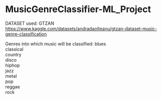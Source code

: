 # MusicGenreClassifier-ML_Project

DATASET used: GTZAN
https://www.kaggle.com/datasets/andradaolteanu/gtzan-dataset-music-genre-classification

Genres into which music will be classified:
blues       
classical   
country     
disco       
hiphop       
jazz         
metal        
pop          
reggae       
rock         
